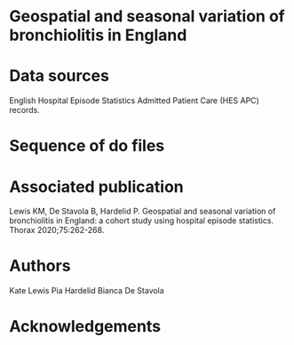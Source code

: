 # Geospatial and seasonal variation of bronchiolitis in England

# Data sources
English Hospital Episode Statistics Admitted Patient Care (HES APC) records.
# Sequence of do files
# Associated publication
Lewis KM, De Stavola B, Hardelid P. Geospatial and seasonal variation of bronchiolitis in England: a cohort study using hospital episode statistics. Thorax 2020;75:262-268. 
# Authors
Kate Lewis
Pia Hardelid
Bianca De Stavola
# Acknowledgements 

